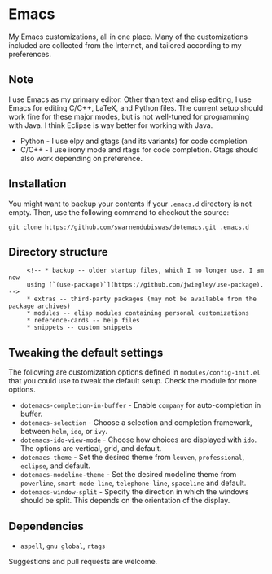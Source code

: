 # Emacs

My Emacs customizations, all in one place. Many of the customizations included are collected from the Internet, and
tailored according to my preferences.

## Note

I use Emacs as my primary editor. Other than text and elisp editing, I use Emacs for editing C/C++, LaTeX, and Python
files. The current setup should work fine for these major modes, but is not well-tuned for programming with Java. I
think Eclipse is way better for working with Java.

* Python - I use elpy and gtags (and its variants) for code completion
* C/C++ - I use irony mode and rtags for code completion. Gtags should also work depending on preference.

## Installation

You might want to backup your contents if your `.emacs.d` directory is not empty. Then, use the following command to
checkout the source:

```
git clone https://github.com/swarnendubiswas/dotemacs.git .emacs.d
```

## Directory structure
         <!-- * backup -- older startup files, which I no longer use. I am now
         using [`(use-package)`](https://github.com/jwiegley/use-package). -->
         * extras -- third-party packages (may not be available from the package archives)
         * modules -- elisp modules containing personal customizations
         * reference-cards -- help files
         * snippets -- custom snippets

## Tweaking the default settings

The following are customization options defined in `modules/config-init.el` that you could use to tweak the
default setup. Check the module for more options.

* `dotemacs-completion-in-buffer` - Enable `company` for auto-completion in buffer.
* `dotemacs-selection` - Choose a selection and completion framework, between `helm`, `ido`, or `ivy`.
* `dotemacs-ido-view-mode` - Choose how choices are displayed with `ido`. The options are vertical, grid, and default.
* `dotemacs-theme` - Set the desired theme from `leuven`, `professional`, `eclipse`, and default.
* `dotemacs-modeline-theme` - Set the desired modeline theme from `powerline`, `smart-mode-line`, `telephone-line`,
  `spaceline` and default.
* `dotemacs-window-split` - Specify the direction in which the windows should be split. This depends on the orientation of the display.

## Dependencies

* `aspell`, `gnu global`, `rtags`

Suggestions and pull requests are welcome.
